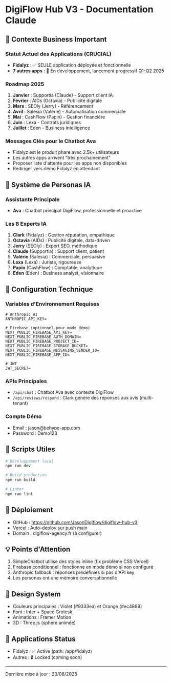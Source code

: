 # DigiFlow Hub V3 - Documentation Claude

## 🎯 Contexte Business Important

### Statut Actuel des Applications (CRUCIAL)
- **Fidalyz** : ✅ SEULE application déployée et fonctionnelle
- **7 autres apps** : 🚧 En développement, lancement progressif Q1-Q2 2025

### Roadmap 2025
1. **Janvier** : Supportia (Claude) - Support client IA
2. **Février** : AIDs (Octavia) - Publicité digitale  
3. **Mars** : SEOly (Jerry) - Référencement
4. **Avril** : Salesia (Valérie) - Automatisation commerciale
5. **Mai** : CashFlow (Papin) - Gestion financière
6. **Juin** : Lexa - Contrats juridiques
7. **Juillet** : Eden - Business Intelligence

### Messages Clés pour le Chatbot Ava
- Fidalyz est le produit phare avec 2.5k+ utilisateurs
- Les autres apps arrivent "très prochainement"
- Proposer liste d'attente pour les apps non disponibles
- Rediriger vers démo Fidalyz en attendant

## 🤖 Système de Personas IA

### Assistante Principale
- **Ava** : Chatbot principal DigiFlow, professionnelle et proactive

### Les 8 Experts IA
1. **Clark** (Fidalyz) : Gestion réputation, empathique
2. **Octavia** (AIDs) : Publicité digitale, data-driven
3. **Jerry** (SEOly) : Expert SEO, méthodique
4. **Claude** (Supportia) : Support client, patient
5. **Valérie** (Salesia) : Commerciale, persuasive
6. **Lexa** (Lexa) : Juriste, rigoureuse
7. **Papin** (CashFlow) : Comptable, analytique
8. **Eden** (Eden) : Business analyst, visionnaire

## 🔧 Configuration Technique

### Variables d'Environnement Requises
```env
# Anthropic AI
ANTHROPIC_API_KEY=

# Firebase (optionnel pour mode démo)
NEXT_PUBLIC_FIREBASE_API_KEY=
NEXT_PUBLIC_FIREBASE_AUTH_DOMAIN=
NEXT_PUBLIC_FIREBASE_PROJECT_ID=
NEXT_PUBLIC_FIREBASE_STORAGE_BUCKET=
NEXT_PUBLIC_FIREBASE_MESSAGING_SENDER_ID=
NEXT_PUBLIC_FIREBASE_APP_ID=

# JWT
JWT_SECRET=
```

### APIs Principales
- `/api/chat` : Chatbot Ava avec contexte DigiFlow
- `/api/reviews/respond` : Clark génère des réponses aux avis (multi-tenant)

### Compte Démo
- Email : jason@behype-app.com
- Password : Demo123

## 📝 Scripts Utiles
```bash
# Développement local
npm run dev

# Build production
npm run build

# Linter
npm run lint
```

## 🚀 Déploiement
- GitHub : https://github.com/JasonDigiflow/digiflow-hub-v3
- Vercel : Auto-deploy sur push main
- Domain : digiflow-agency.fr (à configurer)

## 💡 Points d'Attention
1. SimpleChatbot utilise des styles inline (fix problème CSS Vercel)
2. Firebase conditionnel : fonctionne en mode démo si non configuré
3. Anthropic fallback : réponses prédéfinies si pas d'API key
4. Les personas ont une mémoire conversationnelle

## 🎨 Design System
- Couleurs principales : Violet (#9333ea) et Orange (#ec4899)
- Font : Inter + Space Grotesk
- Animations : Framer Motion
- 3D : Three.js (sphere animée)

## 📱 Applications Status
- Fidalyz : ✅ Active (path: /app/fidalyz)
- Autres : 🔒 Locked (coming soon)

---
Dernière mise à jour : 20/08/2025